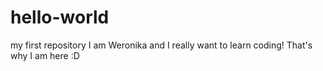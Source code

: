 # hello-world
my first repository
I am Weronika and I really want to learn coding! That's why I am here :D 
